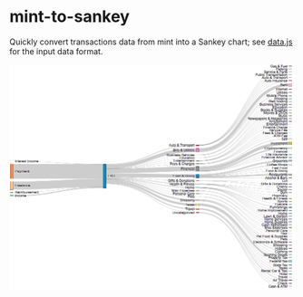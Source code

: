 # mint-to-sankey
Quickly convert transactions data from mint into a Sankey chart; see [data.js](data.js) for the input data format.

<img src="ss.png"></img>
